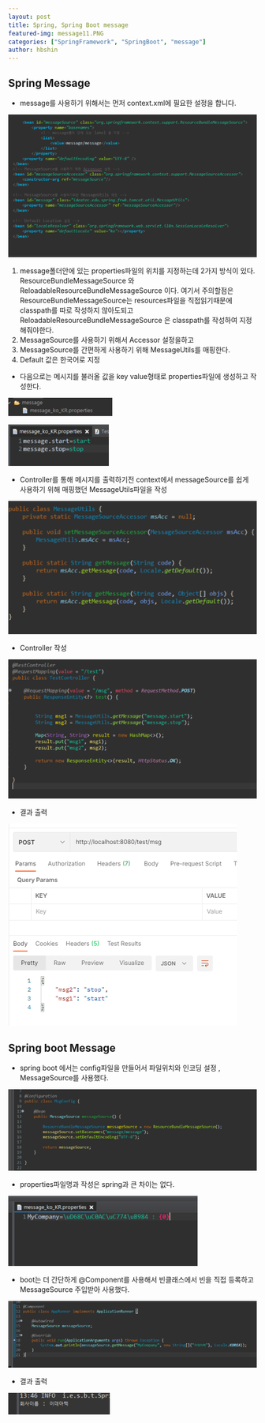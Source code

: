 ```yaml
---
layout: post
title: Spring, Spring Boot message
featured-img: message11.PNG
categories: ["SpringFramework", "SpringBoot", "message"]
author: hbshin
---
```



## Spring Message

- message를 사용하기 위해서는 먼저 context.xml에 필요한 설정을 합니다.


![msgcontext](../image/hbshin/20210714/msgcontext.PNG)



1. message폴더안에 있는 properties파일의 위치를 지정하는데 2가지 방식이 있다.
ResourceBundleMessageSource 와 ReloadableResourceBundleMessageSource 이다.
여기서 주의할점은 ResourceBundleMessageSource는 resources파일을 직접읽기때문에 
classpath를 따로 작성하지 않아도되고 ReloadableResourceBundleMessageSource 은 classpath를 작성하여 지정해줘야한다.
2. MessageSource를 사용하기 위해서 Accessor 설정을하고
3. MessageSource를 간편하게 사용하기 위해 MessageUtils를 매핑한다.
4. Default 값은 한국어로 지정

- 다음으로는 메시지를 불러올 값을 key value형태로 properties파일에 생성하고 작성한다.


![properties](../image/hbshin/20210714/properties.PNG)



![properties2](../image/hbshin/20210714/properties2.PNG)




- Controller를 통해 메시지를 출력하기전 context에서 messageSource를 쉽게 사용하기 위해 매핑했던 MessageUtils파일을 작성



![msgUtil](../image/hbshin/20210714/msgUtil.PNG)



- Controller 작성



![msgController](../image/hbshin/20210714/msgController.PNG)





- 결과 출력

![msgResult](../image/hbshin/20210714/msgResult.PNG)




## Spring boot Message

- spring boot 에서는 config파일을 만들어서 파일위치와 인코딩 설정 , MessageSource를 사용했다.




![config](../image/hbshin/20210714/config.PNG)




- properties파일명과 작성은 spring과 큰 차이는 없다. 



![bootproperties](../image/hbshin/20210714/bootproperties.PNG)



- boot는 더 간단하게 @Component를 사용해서 빈클래스에서 빈을 직접 등록하고 MessageSource 주입받아 사용했다.

 



![component](../image/hbshin/20210714/component.PNG)






 - 결과 출력

 ![result](../image/hbshin/20210714/result.PNG)
 
